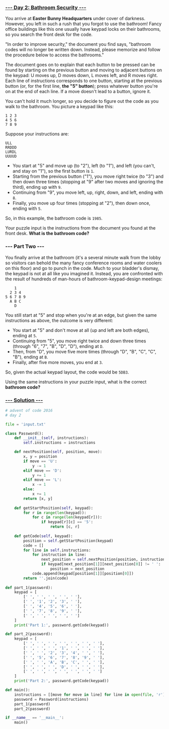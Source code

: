 ### [--- Day 2: Bathroom Security ---](https://adventofcode.com/2016/day/2)

You arrive at **Easter Bunny Headquarters** under cover of darkness. However, you left in such a rush that you forgot to use the bathroom! Fancy office buildings like this one usually have keypad locks on their bathrooms, so you search the front desk for the code.

"In order to improve security," the document you find says, "bathroom codes will no longer be written down. Instead, please memorize and follow the procedure below to access the bathrooms."

The document goes on to explain that each button to be pressed can be found by starting on the previous button and moving to adjacent buttons on the keypad: U moves up, D moves down, L moves left, and R moves right. Each line of instructions corresponds to one button, starting at the previous button (or, for the first line, **the "5" button**); press whatever button you're on at the end of each line. If a move doesn't lead to a button, ignore it.

You can't hold it much longer, so you decide to figure out the code as you walk to the bathroom. You picture a keypad like this:

```
1 2 3
4 5 6
7 8 9
```

Suppose your instructions are:

```
ULL
RRDDD
LURDL
UUUUD
```

 - You start at "5" and move up (to "2"), left (to "1"), and left (you can't, and stay on "1"), so the first button is `1`.
 - Starting from the previous button ("1"), you move right twice (to "3") and then down three times (stopping at "9" after two moves and ignoring the third), ending up with `9`.
 - Continuing from "9", you move left, up, right, down, and left, ending with `8`.
 - Finally, you move up four times (stopping at "2"), then down once, ending with `5`.

So, in this example, the bathroom code is `1985`.

Your puzzle input is the instructions from the document you found at the front desk. **What is the bathroom code?**

### --- Part Two ---

You finally arrive at the bathroom (it's a several minute walk from the lobby so visitors can behold the many fancy conference rooms and water coolers on this floor) and go to punch in the code. Much to your bladder's dismay, the keypad is not at all like you imagined it. Instead, you are confronted with the result of hundreds of man-hours of bathroom-keypad-design meetings:

```
    1
  2 3 4
5 6 7 8 9
  A B C
    D
```

You still start at "5" and stop when you're at an edge, but given the same instructions as above, the outcome is very different:

 - You start at "5" and don't move at all (up and left are both edges), ending at `5`.
 - Continuing from "5", you move right twice and down three times (through "6", "7", "B", "D", "D"), ending at `D`.
 - Then, from "D", you move five more times (through "D", "B", "C", "C", "B"), ending at `B`.
 - Finally, after five more moves, you end at `3`.

So, given the actual keypad layout, the code would be `5DB3`.

Using the same instructions in your puzzle input, what is the correct **bathroom code?**

### [--- Solution ---](day-02.py)
```Python
# advent of code 2016
# day 2

file = 'input.txt'

class Password():
    def __init__(self, instructions):
        self.instructions = instructions

    def nextPosition(self, position, move):
        x, y = position
        if move == 'U':
            y -= 1
        elif move == 'D':
            y += 1
        elif move == 'L':
            x -= 1
        else:
            x += 1
        return [x, y]
    
    def getStartPosition(self, keypad):
        for r in range(len(keypad)):
            for c in range(len(keypad[r])):
                if keypad[r][c] == '5':
                    return [c, r]
    
    def getCode(self, keypad):
        position = self.getStartPosition(keypad)
        code = []
        for line in self.instructions:
            for instruction in line:
                next_position = self.nextPosition(position, instruction)
                if keypad[next_position[1]][next_position[0]] != ' ':
                    position = next_position
            code.append(keypad[position[1]][position[0]])
        return ''.join(code)
    
def part_1(password):
    keypad = [
        [' ', ' ', ' ', ' ', ' '], 
        [' ', '1', '2', '3', ' '], 
        [' ', '4', '5', '6', ' '], 
        [' ', '7', '8', '9', ' '], 
        [' ', ' ', ' ', ' ', ' ']
    ]
    print('Part 1:', password.getCode(keypad))

def part_2(password):
    keypad = [
        [' ', ' ', ' ', ' ', ' ', ' ', ' '],
        [' ', ' ', ' ', '1', ' ', ' ', ' '],
        [' ', ' ', '2', '3', '4', ' ', ' '],
        [' ', '5', '6', '7', '8', '9', ' '],
        [' ', ' ', 'A', 'B', 'C', ' ', ' '],
        [' ', ' ', ' ', 'D', ' ', ' ', ' '],
        [' ', ' ', ' ', ' ', ' ', ' ', ' ']
    ]
    print('Part 2:', password.getCode(keypad))

def main():
    instructions = [[move for move in line] for line in open(file, 'r').read().splitlines()]
    password = Password(instructions)
    part_1(password)
    part_2(password)

if __name__ == '__main__':
    main()
```
